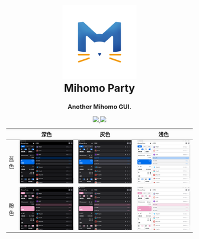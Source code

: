 <h1 align="center">
  <img src="resources/icon.png" alt="Mihomo Party" width="200">
  <br>Mihomo Party<br>
</h1>

<h3 align="center">Another Mihomo GUI.</h3>

<p align="center">
  <a href="https://github.com/pompurin404/mihomo-party/releases">
    <img src="https://img.shields.io/github/release/pompurin404/mihomo-party/all.svg">
  </a>
  <a href="https://t.me/mihomo_party">
    <img src="https://img.shields.io/badge/Telegram-group-blue?logo=telegram">
  </a>
</p>

|      | 深色                        | 灰色                        | 浅色                         |
| ---- | --------------------------- | --------------------------- | ---------------------------- |
| 蓝色 | ![](./images/dark-blue.png) | ![](./images/gray-blue.png) | ![](./images/light-blue.png) |
| 粉色 | ![](./images/dark-pink.png) | ![](./images/gray-pink.png) | ![](./images/light-pink.png) |
